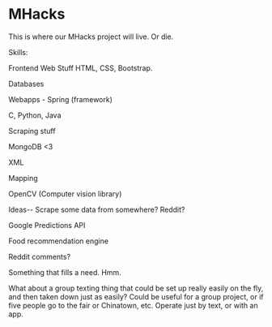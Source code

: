 MHacks
======

This is where our MHacks project will live. Or die. 

Skills: 

Frontend Web Stuff 
  HTML, CSS, Bootstrap. 

Databases 

Webapps - Spring (framework) 

C, Python, Java

Scraping stuff 

MongoDB <3 

XML 

Mapping

OpenCV (Computer vision library)

Ideas--
  Scrape some data from somewhere? Reddit?
 
  Google Predictions API 
 
  Food recommendation engine 
  
  Reddit comments? 
  
  Something that fills a need. Hmm. 
  
  What about a group texting thing that could be set up really easily on the fly, and then taken down just as easily? Could be useful for a group project, or if five people go to the fair or Chinatown, etc. Operate just by text, or with an app.  

